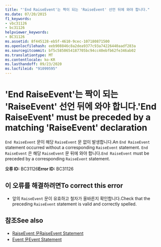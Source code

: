 ```yaml
---
title: "'End RaiseEvent'는 짝이 되는 'RaiseEvent' 선언 뒤에 와야 합니다."
ms.date: 07/20/2015
f1_keywords:
- vbc31126
- bc31126
helpviewer_keywords:
- BC31126
ms.assetid: 8f445128-eb5f-4610-9cec-107180871500
ms.openlocfilehash: eeb908846c8a2dea9377c93a74226440aadf283a
ms.sourcegitcommit: bf5c5850654187705bc94cc40ebfb62fe346ab02
ms.translationtype: MT
ms.contentlocale: ko-KR
ms.lasthandoff: 09/23/2020
ms.locfileid: "91099595"
---
```

# <a name="end-raiseevent-must-be-preceded-by-a-matching-raiseevent-declaration"></a><span data-ttu-id="ed123-102">'End RaiseEvent'는 짝이 되는 'RaiseEvent' 선언 뒤에 와야 합니다.</span><span class="sxs-lookup"><span data-stu-id="ed123-102">'End RaiseEvent' must be preceded by a matching 'RaiseEvent' declaration</span></span>

<span data-ttu-id="ed123-103">`End RaiseEvent` 문이 해당 `RaiseEvent` 문 없이 발생합니다.</span><span class="sxs-lookup"><span data-stu-id="ed123-103">An `End RaiseEvent` statement occurred without a corresponding `RaiseEvent` statement.</span></span> <span data-ttu-id="ed123-104">`End RaiseEvent` 은 해당 `RaiseEvent` 문 뒤에 와야 합니다.</span><span class="sxs-lookup"><span data-stu-id="ed123-104">`End RaiseEvent` must be preceded by a corresponding `RaiseEvent` statement.</span></span>  
  
 <span data-ttu-id="ed123-105">**오류 ID:** BC31126</span><span class="sxs-lookup"><span data-stu-id="ed123-105">**Error ID:** BC31126</span></span>  
  
## <a name="to-correct-this-error"></a><span data-ttu-id="ed123-106">이 오류를 해결하려면</span><span class="sxs-lookup"><span data-stu-id="ed123-106">To correct this error</span></span>  
  
- <span data-ttu-id="ed123-107">앞의 `RaiseEvent` 문이 유효하고 철자가 올바른지 확인합니다.</span><span class="sxs-lookup"><span data-stu-id="ed123-107">Check that the preceding `RaiseEvent` statement is valid and correctly spelled.</span></span>  
  
## <a name="see-also"></a><span data-ttu-id="ed123-108">참조</span><span class="sxs-lookup"><span data-stu-id="ed123-108">See also</span></span>

- [<span data-ttu-id="ed123-109">RaiseEvent 문</span><span class="sxs-lookup"><span data-stu-id="ed123-109">RaiseEvent Statement</span></span>](../language-reference/statements/raiseevent-statement.md)
- [<span data-ttu-id="ed123-110">Event 문</span><span class="sxs-lookup"><span data-stu-id="ed123-110">Event Statement</span></span>](../language-reference/statements/event-statement.md)
